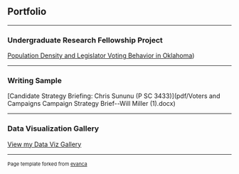 ## Portfolio

---

### Undergraduate Research Fellowship Project

[Population Density and Legislator Voting Behavior in Oklahoma](pdf/Population-Density-and-Legislator-Voting-Behavior-in-Oklahoma.html))

---

### Writing Sample

[Candidate Strategy Briefing: Chris Sununu (P SC 3433)](pdf/Voters and Campaigns Campaign Strategy Brief--Will Miller (1).docx)

---

### Data Visualization Gallery

<a href="https://politicaldataanalytics.com/ddp-graph-gallery/">View my Data Viz Gallery</a>

---


<p style="font-size:11px">Page template forked from <a href="https://github.com/evanca/quick-portfolio">evanca</a></p>
<!-- Remove above link if you don't want to attibute -->
